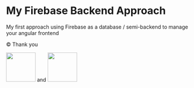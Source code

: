 # My Firebase Backend Approach

My first approach using Firebase as a database / semi-backend to manage your angular frontend

:copyright: Thank you 

<img src="https://user-images.githubusercontent.com/93710089/221360401-4febb4e4-7327-4ccf-909d-6b46c00983f5.png" width="80" height="80" /> and <img src="https://user-images.githubusercontent.com/93710089/221360400-1dfb48e1-4904-414e-a0c6-5198ce7cb87f.png" width="80" height="80" />




